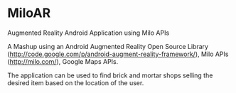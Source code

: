MiloAR
======

Augmented Reality Android Application using Milo APIs

A Mashup using an Android Augmented Reality Open Source Library (http://code.google.com/p/android-augment-reality-framework/),
Milo APIs (http://milo.com/), Google Maps APIs.

The application can be used to find brick and mortar shops selling the desired item based on the location of the user. 
